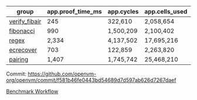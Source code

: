 | group | app.proof_time_ms | app.cycles | app.cells_used | leaf.proof_time_ms | leaf.cycles | leaf.cells_used |
| -- | -- | -- | -- | -- | -- | -- |
| [verify_fibair](https://github.com/openvm-org/openvm/blob/benchmark-results/benchmarks-pr/2189/verify_fibair-f581b46fe0443bd54689d7d597ab626d7267daef.md) | 245 |  322,610 |  2,058,654 |- | - | - |
| [fibonacci](https://github.com/openvm-org/openvm/blob/benchmark-results/benchmarks-pr/2189/fibonacci-f581b46fe0443bd54689d7d597ab626d7267daef.md) | 990 |  1,500,209 |  2,100,402 |- | - | - |
| [regex](https://github.com/openvm-org/openvm/blob/benchmark-results/benchmarks-pr/2189/regex-f581b46fe0443bd54689d7d597ab626d7267daef.md) | 2,334 |  4,137,502 |  17,695,216 |- | - | - |
| [ecrecover](https://github.com/openvm-org/openvm/blob/benchmark-results/benchmarks-pr/2189/ecrecover-f581b46fe0443bd54689d7d597ab626d7267daef.md) | 703 |  122,859 |  2,263,820 |- | - | - |
| [pairing](https://github.com/openvm-org/openvm/blob/benchmark-results/benchmarks-pr/2189/pairing-f581b46fe0443bd54689d7d597ab626d7267daef.md) | 1,407 |  1,745,742 |  25,468,210 |- | - | - |


Commit: https://github.com/openvm-org/openvm/commit/f581b46fe0443bd54689d7d597ab626d7267daef

[Benchmark Workflow](https://github.com/openvm-org/openvm/actions/runs/18987918929)
